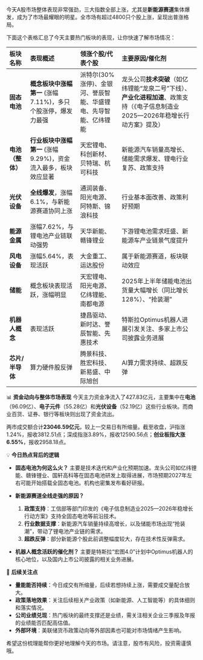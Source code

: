 今天A股市场整体表现非常强劲，三大指数全部上涨，尤其是**新能源赛道**集体爆发，成为了市场最耀眼的明星。全市场有超过4800只个股上涨，呈现出普涨格局。

下面这个表格汇总了今天主要热门板块的表现，让你快速了解市场情况：

| 板块名称         | 表现概述                                                                 | 领涨个股/代表个股                                                                                                | 主要原因/催化剂                                                                                                                                                  |
| :--------------- | :----------------------------------------------------------------------- | :--------------------------------------------------------------------------------------------------------------- | :--------------------------------------------------------------------------------------------------------------------------------------------------------------- |
| **固态电池**     | **概念板块中涨幅第一** (涨幅7.11%)，多只个股涨停，爆发力最强                 | 派特尔(30%涨停)、金银河、誉辰智能、华盛锂电、先导智能、亿纬锂能          | 龙头公司**技术突破**（如亿纬锂能“龙泉二号”下线）、**产业化进程加速**、政策支持（《电子信息制造业2025—2026年稳增长行动方案》提及）                          |
| **电池（整体）** | **行业板块中涨幅第一** (涨幅9.29%)，资金流入最多，板块效应显著                           | 天宏锂电、科创新材、贝特瑞、杭可科技                                                         | 新能源汽车销量高增长、储能需求爆发、锂电行业复苏、政策支持                                                                                 |
| **光伏设备**     | **全线爆发**，涨幅6.1%，与新能源赛道协同上涨                                          | 通润装备、阳光电源、阿特斯、锦浪科技                                                         | 行业基本面改善、政策利好预期                                                                                                                          |
| **能源金属**     | 涨幅7.62%，与锂电池产业链联动强势                                                  | 天华新能、赣锋锂业                                                                                             | 下游锂电池需求旺盛、新能源车产业链景气度提升                                                                                                                        |
| **风电设备**     | 涨幅5.64%，表现活跃                                            | 大金重工、运达股份                                                                                               | 属于新能源赛道，板块联动效应                                                                                                                                               |
| **储能**         | 概念板块表现活跃，涨幅明显                                      | 天宏锂电、阳光电源、亿纬锂能、南都电源                                                         | 2025年上半年储能电池出货量大幅增长（同比增长128%）、“抢装潮”                                                                                             |
| **机器人概念**   | 表现活跃                                         | 捷昌驱动、新时达、誉辰智能、先惠技术                                                            | 特斯拉Optimus机器人进展引发关注、多家上市公司披露业务进展                                                                                                |
| **芯片/半导体**  | 算力硬件股反弹                                      | 腾景科技、胜宏科技、新易盛、中际旭创                                                              | AI算力需求持续、超跌反弹                                                                                                                                          |

📊 **资金动向与整体市场表现**
今天主力资金净流入了427.83亿元，主要集中在**电池**（96.09亿）、**电子元件**（55.28亿）和**光伏设备**（52.19亿）这些行业板块。而商业百货、证券、银行等板块则出现了资金流出。

两市成交额合计**23046.59亿元**，较上一交易日有所缩量。截至收盘，沪指涨1.24%，报收3812.51点；深成指涨3.89%，报收12590.56点；**创业板指大涨6.55%**，报收2958.18点。

💡 **今日热点背后的逻辑**

*   **固态电池为何这么火？**
    主要是技术迭代和产业化预期加速。龙头公司如亿纬锂能、赣锋锂业、国轩高科等在固态电池研发上取得进展，市场预期2027年左右可能开始搭载全固态电池。机构也密集发布看好研报。

*   **新能源赛道全线走强的原因？**
    1.  **政策支持**：工信部等部门印发的《电子信息制造业2025—2026年稳增长行动方案》支持全固态电池等前沿技术。
    2.  **行业数据支撑**：新能源汽车销量持续高增长，以及储能市场出现“抢装潮”，带动了锂电池产业链的需求。
    3.  **超跌反弹**：部分新能源个股此前调整幅度较大，存在技术性反弹需求。

*   **机器人概念活跃的催化剂？**
    主要是特斯拉“宏图4.0”计划中Optimus机器人的核心地位，以及国内上市公司披露的相关业务进展。

🔭 **后续关注点**
*   **量能能否持续**：今日成交有所缩量，后续若想持续上涨，需要成交量配合放大。
*   **政策落地效果**：关注后续相关产业政策（如新能源、人工智能等）的具体细则和落实情况。
*   **公司业绩兑现**：热门板块的最终支撑还是业绩，需关注相关企业三季报及年报的业绩能否匹配高估值。
*   **外部环境**：美联储货币政策动向等外部因素也可能对市场情绪产生影响。

希望这份梳理能帮你更好地理解今天的市场。请注意，股市有风险，投资需谨慎哦。